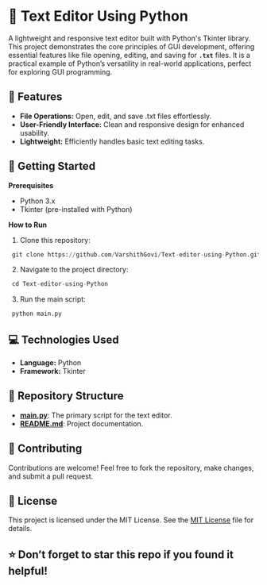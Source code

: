 # 📝 Text Editor Using Python

A lightweight and responsive text editor built with Python's Tkinter library. This project demonstrates the core principles of GUI development, offering essential features like file opening, editing, and saving for **`.txt`** files. It is a practical example of Python’s versatility in real-world applications, perfect for exploring GUI programming.

## 🌟 Features

- **File Operations:** Open, edit, and save .txt files effortlessly.
- **User-Friendly Interface:** Clean and responsive design for enhanced usability.
- **Lightweight:** Efficiently handles basic text editing tasks.

## 🚀 Getting Started

**Prerequisites**

- Python 3.x
- Tkinter (pre-installed with Python)

**How to Run**

1. Clone this repository:

```python
 git clone https://github.com/VarshithGovi/Text-editor-using-Python.git
```

2. Navigate to the project directory:

```python
 cd Text-editor-using-Python
```

3. Run the main script:

```python
 python main.py
```

## 💻 Technologies Used

- **Language:** Python
- **Framework:** Tkinter

## 📂 Repository Structure

- **[main.py](https://github.com/VarshithGovi/Text-editor-using-Python/blob/main/main.py)**: The primary script for the text editor.
- **[README.md](https://github.com/VarshithGovi/Text-editor-using-Python/blob/main/README.md)**: Project documentation.


## 🤝 Contributing

Contributions are welcome! Feel free to fork the repository, make changes, and submit a pull request.

## 📜 License
 This project is licensed under the MIT License. See the [MIT License](LICENSE) file for details.

## ⭐ Don’t forget to star this repo if you found it helpful!
